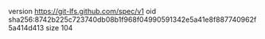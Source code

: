 version https://git-lfs.github.com/spec/v1
oid sha256:8742b225c723740db08b1f968f04990591342e5a41e8f887740962f5a414d413
size 104

